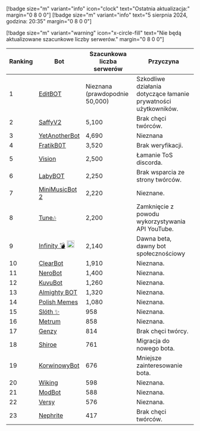 [!badge size="m" variant="info" icon="clock" text="Ostatnia aktualizacja:" margin="0 8 0 0"] [!badge size="m" variant="info" text="5 sierpnia 2024, godzina: 20:35" margin="0 8 0 0"]

[!badge size="m" variant="warning" icon="x-circle-fill" text="Nie będą aktualizowane szacunkowe liczby serwerów." margin="0 8 0 0"]

| Ranking | Bot                                                                                             | Szacunkowa liczba serwerów | Przyczyna |
| ---- | --------------------------------------------------------------------------------------------- | ------------------------ | ------------------------ | 
|    1 | [EditBOT](https://discord.com/oauth2/authorize?client_id=531953322899275797&scope=bot)             |               Nieznana (prawdopodnie 50,000) |       Szkodliwe działania dotyczące łamanie prywatności użytkowników.   |
|    2 | [SaffyV2](https://discord.com/oauth2/authorize?client_id=584011219103514635&scope=bot)             |      5,100        |       Brak chęci twórców.   |
|    3 | [YetAnotherBot](https://discord.com/oauth2/authorize?client_id=576468895461015552&permissions=8&scope=bot)        |               4,690 | Nieznana |
|    4 | [FratikB0T](https://discord.com/oauth2/authorize?client_id=338359366891732993&permissions=8&scope=bot)        |               3,520 | Brak weryfikacji. |
|    5 | [Vision](https://discord.com/oauth2/authorize?client_id=987166863593189376&permissions=8&scope=bot)        |               2,500 | Łamanie ToS discorda. |
|    6 | [LabyBOT](https://discord.com/oauth2/authorize?client_id=546058545917984769&scope=bot)          |      2,250        |        Brak wsparcia ze strony twórców. |
|    7 | [MiniMusicBot 2](https://discord.com/oauth2/authorize?client_id=889609046334783548&scope=bot)          |      2,220        |        Nieznane. |
|    8 | [Tune🎶](https://discord.com/oauth2/authorize?client_id=821795249348411393&scope=bot)           |      2,200        |       Zamknięcie z powodu wykorzystywania API YouTube.   |
|    9 | [Infinity 💣](https://discord.com/oauth2/authorize?client_id=545926934886875139&scope=bot) <img src="/static/badges/bots/boomfinity.svg" height="20" width="20">          |      2,140        |       Dawna beta, dawny bot społecznościowy  |
|    10 | [ClearBot](https://discord.com/oauth2/authorize?client_id=639882671014805514&scope=bot)           |      1,910        |       Nieznana.   |
|    11 | [NeroBot](https://discord.com/oauth2/authorize?client_id=715273322199515316&scope=bot)           |      1,400        |       Nieznana.   |
|    12 | [KuvuBot](https://discord.com/oauth2/authorize?client_id=205965155282976768&scope=bot)           |      1,260        |       Nieznana.   |
|    13 | [Almighty BOT](https://discord.com/oauth2/authorize?client_id=858410509454802944&scope=bot)           |      1,320        |       Nieznana.   |
|    14 | [Polish Memes](https://discord.com/oauth2/authorize?client_id=829662885058707497&permissions=8&scope=bot)        |               1,080 |  Nieznana.  |
|    15 | [Slóth ✨](https://discord.com/oauth2/authorize?client_id=800442243697213442&scope=bot)           |      958       |       Nieznana.   |
|    16 | [Metrum](https://discord.com/oauth2/authorize?client_id=890577647980146688&permissions=8&scope=bot)        |               858 | Nieznana. |
|    17 | [Genzy](https://discord.com/oauth2/authorize?client_id=954496821672153119&scope=bot)           |      814        |       Brak chęci twórcy.   |
|    18 | [Shiroe](https://discord.com/oauth2/authorize?client_id=778697286950715413&permissions=8&scope=bot)        |               761 | Migracja do nowego bota. |
|    19 | [KorwinowyBot](https://discord.com/oauth2/authorize?client_id=778641026776301608&permissions=8&scope=bot)        |               676 | Mniejsze zainteresowanie bota. |
|    20 | [Wiking](https://discord.com/oauth2/authorize?client_id=891750372635443291&permissions=8&scope=bot)        |               598 | Nieznana. |
|    21 | [ModBot](https://discord.com/oauth2/authorize?client_id=890577647980146688&permissions=8&scope=bot)        |               588 | Nieznana. |
|    22 | [Versy](https://discord.com/oauth2/authorize?client_id=777962341601247302&permissions=8&scope=bot)        |               576 | Nieznana. | 
|    23 | [Nephrite](https://discordapp.com/oauth2/authorize?client_id=964164280461168691&permissions=8&scope=bot) | 417 | Brak chęci twórców. |